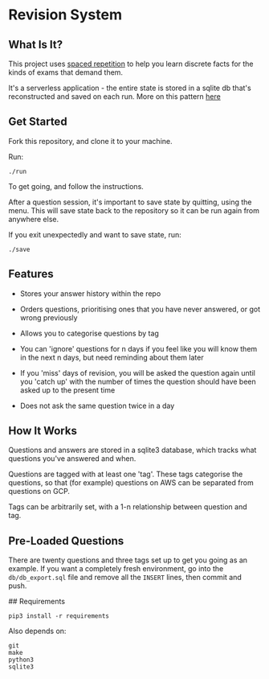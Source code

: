 # Revision System

## What Is It?

This project uses [spaced repetition](https://en.wikipedia.org/wiki/Spaced_repetition#:~:text=Spaced%20repetition%20is%20a%20method,fact%20is%20presented%20or%20said.) to help you learn discrete facts for the kinds of exams that demand them.

It's a serverless application - the entire state is stored in a sqlite db that's reconstructed and saved on each run. More on this pattern [here](https://zwischenzugs.com/2017/08/07/a-non-cloud-serverless-application-pattern-using-git-and-docker/)

## Get Started

Fork this repository, and clone it to your machine.

Run:

```
./run
```

To get going, and follow the instructions.

After a question session, it's important to save state by quitting, using the menu. This will save state back to the repository so it can be run again from anywhere else.

If you exit unexpectedly and want to save state, run:

```
./save
```

## Features

- Stores your answer history within the repo

- Orders questions, prioritising ones that you have never answered, or got wrong previously

- Allows you to categorise questions by tag

- You can 'ignore' questions for n days if you feel like you will know them in the next n days, but need reminding about them later

- If you 'miss' days of revision, you will be asked the question again until you 'catch up' with the number of times the question should have been asked up to the present time

- Does not ask the same question twice in a day


## How It Works

Questions and answers are stored in a sqlite3 database, which tracks what questions you've answered and when.

Questions are tagged with at least one 'tag'. These tags categorise the questions, so that (for example) questions on AWS can be separated from questions on GCP.

Tags can be arbitrarily set, with a 1-n relationship between question and tag.

## Pre-Loaded Questions

There are twenty questions and three tags set up to get you going as an example. If you want a completely fresh environment, go into the `db/db_export.sql` file and remove all the `INSERT` lines, then commit and push.

## Requirements

```
pip3 install -r requirements
```

Also depends on:

```
git
make
python3
sqlite3
```

